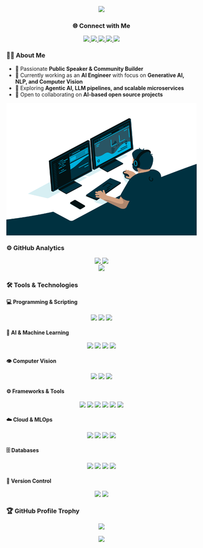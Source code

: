 <div align="center">

![](https://capsule-render.vercel.app/api?type=waving&height=200&color=gradient&text=Hello,%20I'm%20Syed%20Affan%20Hussain&textBg=false&animation=scaleIn&fontSize=45&section=header&fontAlignY=40)
</div>

<div align="center">

### 🌐 Connect with Me
<a href="mailto:syedaffan.dev@gmail.com">
  <img src="https://img.shields.io/badge/Gmail-D14836?style=for-the-badge&logo=gmail&logoColor=white" />
</a>
<a href="https://www.linkedin.com/in/syedaffan10/">
  <img src="https://img.shields.io/badge/LinkedIn-0A66C2?style=for-the-badge&logo=linkedin&logoColor=white" />
</a>
<a href="https://affan.engineer/">
  <img src="https://img.shields.io/badge/Portfolio-E71D29?style=for-the-badge&logo=firefox&logoColor=white" />
</a>
<a href="https://www.facebook.com/affan08/">
  <img src="https://img.shields.io/badge/Facebook-1877F2?style=for-the-badge&logo=facebook&logoColor=white" />
</a>
<a href="https://www.instagram.com/affan_shabbir/">
  <img src="https://img.shields.io/badge/Instagram-E4405F?style=for-the-badge&logo=instagram&logoColor=white" />
</a>
</div>

### 👨‍💻 About Me
- 🎤 Passionate **Public Speaker & Community Builder**  
- 🤖 Currently working as an **AI Engineer** with focus on **Generative AI, NLP, and Computer Vision**  
- 🚀 Exploring **Agentic AI, LLM pipelines, and scalable microservices**  
- 👯 Open to collaborating on **AI-based open source projects**  

<div align="center">
<img align="center" alt="GIF" src="code.gif" width="800" height="350" />
</div>

### ⚙️ GitHub Analytics
<div align="center">
  <a href="https://github.com/syedaffan10">
    <img height="180em" src="https://github-readme-stats.vercel.app/api?username=syedaffan10&show_icons=true&theme=algolia&include_all_commits=true&count_private=true"/>
    <img height="180em" src="https://github-readme-stats-eight-theta.vercel.app/api/top-langs/?username=syedaffan10&layout=compact&langs_count=8&theme=algolia"/>
  </a>
  <br/>
  <a href="https://github.com/syedaffan10">
    <img src="https://nirzak-streak-stats.vercel.app?user=syedaffan10&theme=algolia"/>
  </a>
</div>

### 🛠 Tools & Technologies

#### 💻 Programming & Scripting  
<div align="center">
  <img src="https://img.shields.io/badge/Python-3776AB?style=for-the-badge&logo=python&logoColor=white" />
  <img src="https://img.shields.io/badge/SQL-4479A1?style=for-the-badge&logo=database&logoColor=white" />
  <img src="https://img.shields.io/badge/Bash-121011?style=for-the-badge&logo=gnu-bash&logoColor=white" />
</div>

#### 🤖 AI & Machine Learning  
<div align="center">
  <img src="https://img.shields.io/badge/Machine%20Learning-102230?style=for-the-badge&logo=scikit-learn&logoColor=F7931E" />
  <img src="https://img.shields.io/badge/Deep%20Learning-FF6F00?style=for-the-badge&logo=tensorflow&logoColor=white" />
  <img src="https://img.shields.io/badge/LLMs-000000?style=for-the-badge&logo=openai&logoColor=white" />
  <img src="https://img.shields.io/badge/NLP-CC2927?style=for-the-badge&logo=databricks&logoColor=white" />
</div>

#### 👁️ Computer Vision  
<div align="center">
  <img src="https://img.shields.io/badge/Object%20Detection-FF6F00?style=for-the-badge&logo=opencv&logoColor=white" />
  <img src="https://img.shields.io/badge/Image%20Segmentation-2C6EB5?style=for-the-badge&logo=opencv&logoColor=white" />
  <img src="https://img.shields.io/badge/Grad--CAM-6C33A3?style=for-the-badge&logo=python&logoColor=white" />
</div>

#### ⚙️ Frameworks & Tools  
<div align="center">
  <img src="https://img.shields.io/badge/FastAPI-009688?style=for-the-badge&logo=fastapi&logoColor=white" />
  <img src="https://img.shields.io/badge/Streamlit-FF4B4B?style=for-the-badge&logo=streamlit&logoColor=white" />
  <img src="https://img.shields.io/badge/Docker-2496ED?style=for-the-badge&logo=docker&logoColor=white" />
  <img src="https://img.shields.io/badge/W%26B-FFBE00?style=for-the-badge&logo=weightsandbiases&logoColor=black" />
  <img src="https://img.shields.io/badge/LangChain-1A1A1A?style=for-the-badge" />
  <img src="https://img.shields.io/badge/LangGraph-1A1A1A?style=for-the-badge" />
</div>

#### ☁️ Cloud & MLOps  
<div align="center">
  <img src="https://img.shields.io/badge/AWS-232F3E?style=for-the-badge&logo=amazon-aws&logoColor=white" />
  <img src="https://img.shields.io/badge/Amazon%20Bedrock-232F3E?style=for-the-badge&logo=amazon-aws&logoColor=white" />
  <img src="https://img.shields.io/badge/Azure-0078D4?style=for-the-badge&logo=microsoft-azure&logoColor=white" />
  <img src="https://img.shields.io/badge/CI%2FCD-0B5FFF?style=for-the-badge&logo=githubactions&logoColor=white" />
</div>

#### 🗄️ Databases  
<div align="center">
  <img src="https://img.shields.io/badge/PostgreSQL-316192?style=for-the-badge&logo=postgresql&logoColor=white" />
  <img src="https://img.shields.io/badge/SQLite-07405E?style=for-the-badge&logo=sqlite&logoColor=white" />
  <img src="https://img.shields.io/badge/Pandas-150458?style=for-the-badge&logo=pandas&logoColor=white" />
  <img src="https://img.shields.io/badge/NumPy-013243?style=for-the-badge&logo=numpy&logoColor=white" />
</div>

#### 🔧 Version Control  
<div align="center">
  <img src="https://img.shields.io/badge/Git-F05032?style=for-the-badge&logo=git&logoColor=white" />
  <img src="https://img.shields.io/badge/GitHub-181717?style=for-the-badge&logo=github&logoColor=white" />
</div>

### 🏆 GitHub Profile Trophy  
<div align="center">
  <a href="https://github.com/ryo-ma/github-profile-trophy">
    <img src="https://github-profile-trophy.vercel.app/?username=SyedAffan10&column=7&hide=PullRequest"/>
  </a>
</div>

<div align="center">

![](https://capsule-render.vercel.app/api?type=waving&height=200&color=gradient&text=Yes,%20I%20Build%20Things%20For%20AI.&textBg=false&animation=scaleIn&fontSize=30&section=footer&fontAlignY=70)
</div>
